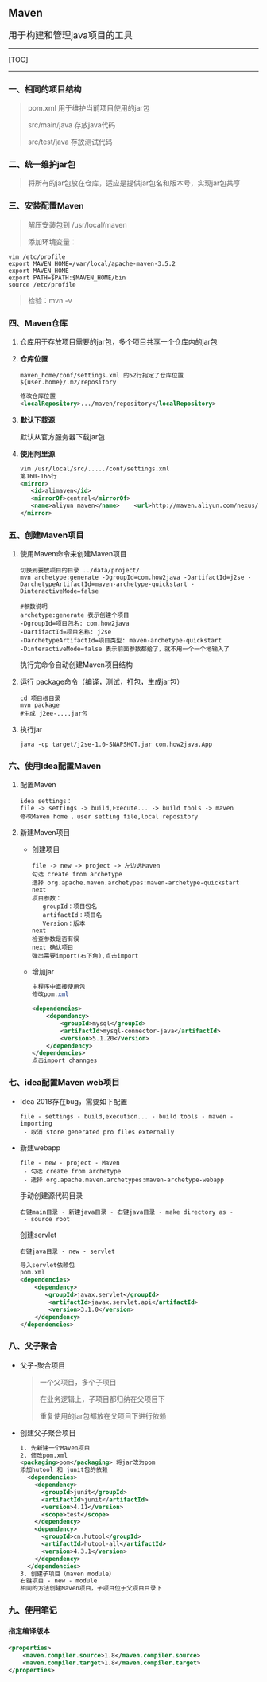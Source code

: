 <h2>Maven</h2>
<font size=4>用于构建和管理java项目的工具</font>

---

[TOC]

---

### 一、相同的项目结构

> pom.xml					用于维护当前项目使用的jar包
>
> src/main/java			存放java代码
>
> src/test/java				存放测试代码

### 二、统一维护jar包

> 将所有的jar包放在仓库，适应是提供jar包名和版本号，实现jar包共享

### 三、安装配置Maven

> 解压安装包到 /usr/local/maven
>
> 添加环境变量：

```shell
vim /etc/profile
export MAVEN_HOME=/var/local/apache-maven-3.5.2
export MAVEN_HOME
export PATH=$PATH:$MAVEN_HOME/bin
source /etc/profile
```

> 检验：mvn -v

### 四、Maven仓库

1. 仓库用于存放项目需要的jar包，多个项目共享一个仓库内的jar包

2. **仓库位置**

   ```shell
   maven_home/conf/settings.xml 的52行指定了仓库位置
   ${user.home}/.m2/repository
   ```

   ```xml
   修改仓库位置
   <localRepository>.../maven/repository</localRepository>
   ```

3. **默认下载源**

   默认从官方服务器下载jar包

4. **使用阿里源**

   ```xml
   vim /usr/local/src/...../conf/settings.xml
   第160-165行
   <mirror>
      <id>alimaven</id>
      <mirrorOf>central</mirrorOf>
      <name>aliyun maven</name>    <url>http://maven.aliyun.com/nexus/content/repositories/central/</url>
   </mirror>
   ```

### 五、创建Maven项目

1. 使用Maven命令来创建Maven项目

   ```shell
   切换到要放项目的目录 ../data/project/
   mvn archetype:generate -DgroupId=com.how2java -DartifactId=j2se -DarchetypeArtifactId=maven-archetype-quickstart -DinteractiveMode=false
   ```

   ```shell
   #参数说明
   archetype:generate 表示创建个项目
   -DgroupId=项目包名: com.how2java
   -DartifactId=项目名称: j2se
   -DarchetypeArtifactId=项目类型: maven-archetype-quickstart
   -DinteractiveMode=false 表示前面参数都给了，就不用一个一个地输入了
   ```

   执行完命令自动创建Maven项目结构

2. 运行 package命令（编译，测试，打包，生成jar包）

   ```shell
   cd 项目根目录
   mvn package
   #生成 j2ee-....jar包
   ```

3. 执行jar

   ```shell
   java -cp target/j2se-1.0-SNAPSHOT.jar com.how2java.App
   ```


### 六、使用Idea配置Maven

1. 配置Maven

   ```
   idea settings：
   file -> settings -> build,Execute... -> build tools -> maven
   修改Maven home ，user setting file,local repository
   ```

2. 新建Maven项目

   * 创建项目

     ```
     file -> new -> project -> 左边选Maven
     勾选 create from archetype
     选择 org.apache.maven.archetypes:maven-archetype-quickstart
     next
     项目参数：
     	groupId：项目包名
     	artifactId：项目名
     	Version：版本
     next
     检查参数是否有误
     next 确认项目
     弹出需要import(右下角),点击import
     ```

   * 增加jar

     ```java
     主程序中直接使用包
     修改pom.xml
     ```
     
     ```xml
     <dependencies>
         <dependency>
             <groupId>mysql</groupId>
             <artifactId>mysql-connector-java</artifactId>
             <version>5.1.20</version>
         </dependency>
     </dependencies>
     点击import channges
     ```

### 七、idea配置Maven web项目

* Idea 2018存在bug，需要如下配置

  ```
  file - settings - build,execution... - build tools - maven - importing
   - 取消 store generated pro files externally
  ```

* 新建webapp

  ```
  file - new - project - Maven
   - 勾选 create from archetype
   - 选择 org.apache.maven.archetypes:maven-archetype-webapp
  ```

  手动创建源代码目录

  ```
  右键main目录 - 新建java目录 - 右键java目录 - make directory as - 
   - source root
  ```

  创建servlet

  ```
  右键java目录 - new - servlet
  ```

  ```xml
  导入servlet依赖包
  pom.xml
  <dependencies>
      <dependency>
         <groupId>javax.servlet</groupId>
          <artifactId>javax.servlet.api</artifactId>
          <version>3.1.0</version>
      </dependency>
  </dependencies>
  ```

### 八、父子聚合

* 父子-聚合项目

  > 一个父项目，多个子项目
  >
  > 在业务逻辑上，子项目都归纳在父项目下
  >
  > 重复使用的jar包都放在父项目下进行依赖

* 创建父子聚合项目

  ```xml
  1. 先新建一个Maven项目
  2. 修改pom.xml
  <packaging>pom</packaging> 将jar改为pom
  添加hutool 和 junit包的依赖
    <dependencies>
      <dependency>
        <groupId>junit</groupId>
        <artifactId>junit</artifactId>
        <version>4.11</version>
        <scope>test</scope>
      </dependency>
      <dependency>
        <groupId>cn.hutool</groupId>
        <artifactId>hutool-all</artifactId>
        <version>4.3.1</version>
      </dependency>
    </dependencies>
  3. 创建子项目（maven module）
  右键项目 - new - module
  相同的方法创建Maven项目，子项目位于父项目目录下
  ```




### 九、使用笔记

#### 指定编译版本

```xml
<properties>
    <maven.compiler.source>1.8</maven.compiler.source>
    <maven.compiler.target>1.8</maven.compiler.target>
</properties>
```

